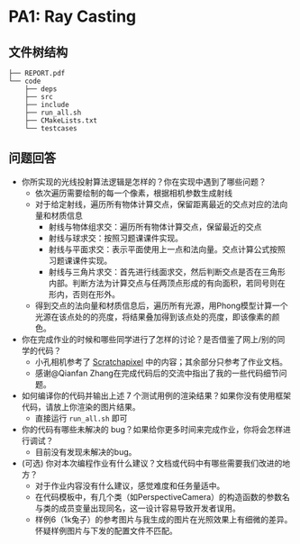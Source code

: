 # PA1: Ray Casting

## 文件树结构

```
├── REPORT.pdf
└── code
    ├── deps
    ├── src
    ├── include
    ├── run_all.sh
    ├── CMakeLists.txt
    └── testcases
```

## 问题回答

- 你所实现的光线投射算法逻辑是怎样的？你在实现中遇到了哪些问题？
    - 依次遍历需要绘制的每一个像素，根据相机参数生成射线
    - 对于给定射线，遍历所有物体计算交点，保留距离最近的交点对应的法向量和材质信息
        - 射线与物体组求交：遍历所有物体计算交点，保留最近的交点
        - 射线与球求交：按照习题课课件实现。
        - 射线与平面求交：表示平面使用上一点和法向量。交点计算公式按照习题课课件实现。
        - 射线与三角片求交：首先进行线面求交，然后判断交点是否在三角形内部。判断方法为计算交点与任两顶点形成的有向面积，若同号则在形内，否则在形外。
    - 得到交点的法向量和材质信息后，遍历所有光源，用Phong模型计算一个光源在该点处的的亮度，将结果叠加得到该点处的亮度，即该像素的颜色。
- 你在完成作业的时候和哪些同学进行了怎样的讨论？是否借鉴了网上/别的同学的代码？
    - 小孔相机参考了 [Scratchapixel](https://www.scratchapixel.com/lessons/3d-basic-rendering/3d-viewing-pinhole-camera/index.php) 中的内容；其余部分只参考了作业文档。
    - 感谢@Qianfan Zhang在完成代码后的交流中指出了我的一些代码细节问题。
- 如何编译你的代码并输出上述 7 个测试用例的渲染结果？如果你没有使用框架代码，请放上你渲染的图片结果。
    - 直接运行 `run_all.sh` 即可
- 你的代码有哪些未解决的 bug？如果给你更多时间来完成作业，你将会怎样进行调试？
    - 目前没有发现未解决的bug。
- (可选) 你对本次编程作业有什么建议？文档或代码中有哪些需要我们改进的地方？
    - 对于作业内容没有什么建议，感觉难度和任务量适中。
    - 在代码模板中，有几个类（如PerspectiveCamera）的构造函数的参数名与类的成员变量出现同名，这一设计容易导致开发者误用。
    - 样例6（1k兔子）的参考图片与我生成的图片在光照效果上有细微的差异。怀疑样例图片与下发的配置文件不匹配。

